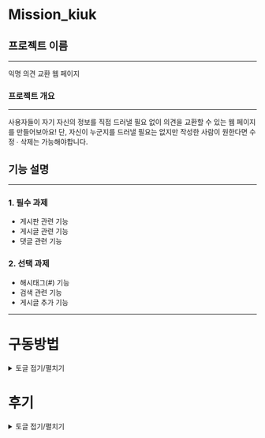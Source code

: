 # Mission_kiuk

## 프로젝트 이름

---

익명 의견 교환 웹 페이지

### 프로젝트 개요

---

사용자들이 자기 자신의 정보를 직접 드러낼 필요 없이 의견을 교환할 수 있는 웹 페이지를 만들어보아요!
단, 자신이 누군지를 드러낼 필요는 없지만 작성한 사람이 원한다면 수정 ∙ 삭제는 가능해야합니다.

## 기능 설명

---

### 1. 필수 과제

- 게시판 관련 기능
- 게시글 관련 기능
- 댓글 관련 기능

### 2. 선택 과제

- 해시태그(#) 기능
- 검색 관련 기능
- 게시글 추가 기능

<hr>

# 구동방법
<details>
  <summary> 토글 접기/펼치기</summary>
  <div markdown="1">
    <hr>
    Git clone 후 Intellij 로 mini 폴더를 열어준다<br>
    localhost:8080/board/home -> 기본 페이지
    <hr>
      <ul>
        <li>게시판</li>
        <p>
          게시판
          기본페이지에는 각 게시판들이 존재하며 게시판을 클릭하면 선택한 게시판으로 이동한다.
          전체글 보기를 누르면 모든 글을 볼 수 있다.
        </p>
        <li>게시글 작성</li>
        <p>
          게시글작성
          Home에서의 게시글 작성을 할때에는 게시판이 defalt로 선택되어 있지 않다.
          특정 게시판에서 게시글을 작성시에는 게시판이 현재 작성하는 게시판의 값으로 기본 설정 된다.
          게시글의 내용은 아래의 규칙을 지켜야 한다
          제목 -> 3글자 이상
          내용 -> 5글자 이상
          비밀번호 -> 3글자 이상
        </p>
        <li>해시태그</li>
        <p>
          해시태그
          게시글 작성 시 # 를 붙이면 해시태그가 자동으로 생성된다
          ex) #멋쟁이 #사자 #코드 #백엔드 #프론트엔드 #자바 #Java #Back_End
          #뒤에 인식가능한 글자는 알파벳과 언더바 (_) 와 한글 (ㄱㄱ , ㄴㄴ 와 같은 자음 혹은 모음만 있는 한글은 불가 )이다.
          해시태그를 클릭 시, 동일한 해시태그가 있는 글을 보여준다.
        </p>
        <li>게시글</li>
        <p>
          특정 게시판을 선택해서 들어가면 게시판에 맞는 게시글을 볼 수있다.
          게시글을 누르면 게시글을 내용을 볼 수 있다.
        </p>
        <li>수정,삭제</li>
        <p>
          수정,삭제는 게시글 작성 시 입력했던 패스워드를 입력시 진행할 수 있다.
        </p>
        <li>검색</li>
        <p>
          검색은 제목, 내용을 선택해서 검색할 수 있다.
          특정 게시판에서 검색시에는 그 게시판의 글들만 검색이 되고,
          전체글 보기에서 검색하면 모든 글을 검색할 수 있다.
        </p>
      </ul>
  </div>
</details>

# 후기
<details>
  <summary>토글 접기/펼치기</summary>
    <hr>
    <div markdowm="1">
      처음에는 Controoler, Entity, Repository, Service 가 어떤식으로 만들고 활용하는지 잘 몰랐는데,
      계속 하다보니 점점 더 익숙해지는 것 같다.  
      MVC패턴이 어떤식으로 흘러가는지 이해가 되는 것 같다.  
      Jpa도 마찬가지로 서버에서 데이터를 어떻게 가져오고 보내야 할지 프로젝트를 진행하면서 점점 더 깨달아 가는 것 같다.
    </div>
    <br>
    <br>
    <div markdowm="1">
      힘들었던 부분은 Entity에서 관계를 설정하는 것인데, One to Many, Many to One, Many to Many 등 관계를 어떻게 설정하고,
      어떻게 Mapping을 해줘야 하는지 너무 어려웠다.  
      서칭을 하며 관계를 설정하는것에 성공하였지만, 아직 이해도가 높지 않아서 이 부분에 관하여 더욱 더 학습을 해야할 것 같다.  
      또한 특정 Contolloer에서 Servie를 @Autowired 를 쓰지 않으면 NullPointerException이 나타나는데, 이것에 대한 원인을 잘 모르겠다.  
      마지막에 테스트를 위해 ddl-auto: create ->update 로 수정 후, 깃 업데이트 및 테스트를 진행했을 때, 데이터가 계속 2개 들어가서 고민을하다  
      생각해보니 create 한번 후, drop을 해줘야 한다는 것을 알고, drop후에 다시 깃 업로드를 했음.
    </div>
    <br>
    <br>
    <div markdowm="1">
      아쉬웠던 부분은 아무래도 프론트쪽이다.  
      view 페이지를 먼저 작업을 해두었으면 편했을 것 같지만, 코드를 작성하며 그때 그때 페이지를 만들고 코드를 수정하다보니  
      나중에 view페이지를 꾸미려 해도 어디서부터 손을 대야할지 가늠이 잡히지 않았다.  
      추 후 다시 프로젝트를 진행한다면 View페이지를 어느정도 꾸며놓고 진행해야 백엔드 작업의 가독성도 좋아져서 작업도 수월할 것 같다.  
      또한 일정을 조금 더 빠뜻하게 잡았더라면 File 전송 까지 완성했을것 같은데, 못해서 아쉬움이 남는다.
    </div>
</details>



